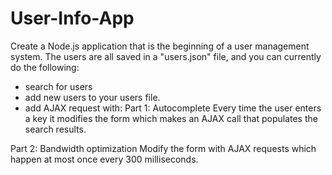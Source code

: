 # User-Info-App
Create a Node.js application that is the beginning of a user management system. The users are all saved in a "users.json" file, and you can currently do the following:
- search for users
- add new users to your users file.
- add AJAX request with:
Part 1: Autocomplete
Every time the user enters a key it modifies the form which makes an AJAX call that populates the search results.

Part 2: Bandwidth optimization
Modify the form with AJAX requests which happen at most once every 300 milliseconds.
